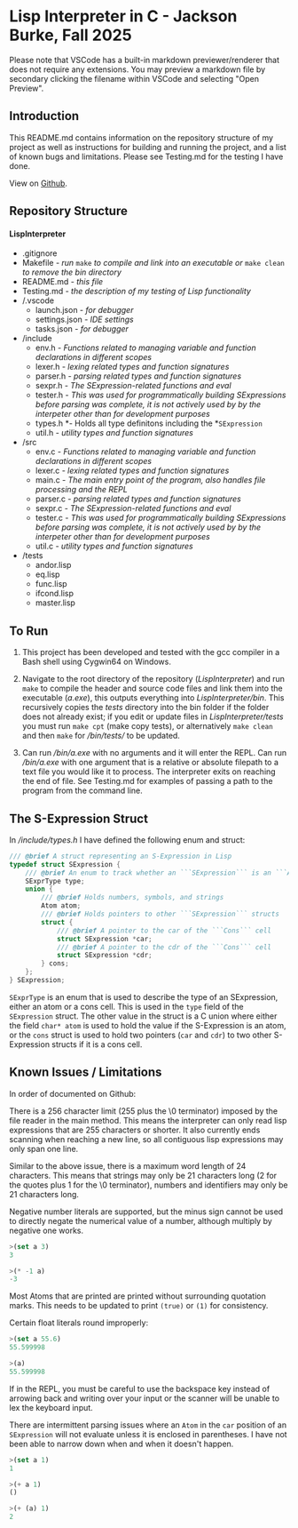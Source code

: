 # Lisp Interpreter in C - Jackson Burke, Fall 2025 #

Please note that VSCode has a built-in markdown previewer/renderer that does not require any extensions. You may preview a markdown file by secondary clicking the filename within VSCode and selecting "Open Preview".

## Introduction ##

This README.md contains information on the repository structure of my project as well as instructions for building and running the project, and a list of known bugs and limitations. Please see Testing.md for the testing I have done. 

View on [Github](https://github.com/jmburke4/LispInterpreter).

## Repository Structure ##

#### LispInterpreter ####
- .gitignore
- Makefile *- run* ```make``` *to compile and link into an executable or* ```make clean``` *to remove the bin directory*
- README.md *- this file*
- Testing.md *- the description of my testing of Lisp functionality*
- /.vscode
    - launch.json *- for debugger*
    - settings.json *- IDE settings*
    - tasks.json *- for debugger*
- /include
    - env.h *- Functions related to managing variable and function declarations in different scopes*
    - lexer.h *- lexing related types and function signatures*
    - parser.h *- parsing related types and function signatures*
    - sexpr.h *- The SExpression-related functions and eval*
    - tester.h *- This was used for programmatically building SExpressions before parsing was complete, it is not actively used by by the interpeter other than for development purposes*
    - types.h *- Holds all type definitons including the *```SExpression```
    - util.h *- utility types and function signatures*
- /src
    - env.c *- Functions related to managing variable and function declarations in different scopes*
    - lexer.c *- lexing related types and function signatures*
    - main.c *- The main entry point of the program, also handles file processing and the REPL*
    - parser.c *- parsing related types and function signatures*
    - sexpr.c *- The SExpression-related functions and eval*
    - tester.c *- This was used for programmatically building SExpressions before parsing was complete, it is not actively used by by the interpeter other than for development purposes*
    - util.c *- utility types and function signatures*
- /tests
    - andor.lisp
    - eq.lisp
    - func.lisp
    - ifcond.lisp
    - master.lisp

## To Run ##

1. This project has been developed and tested with the gcc compiler in a Bash shell using Cygwin64 on Windows.

2. Navigate to the root directory of the repository (*LispInterpreter*) and run ```make``` to compile the header and source code files and link them into the executable (*a.exe*), this outputs everything into *LispInterpreter/bin*. This recursively copies the *tests* directory into the bin folder if the folder does not already exist; if you edit or update files in *LispInterpreter/tests* you must run ```make cpt``` (make copy tests), or alternatively ```make clean``` and then ```make``` for */bin/tests/* to be updated.

3. Can run */bin/a.exe* with no arguments and it will enter the REPL. Can run */bin/a.exe* with one argument that is a relative or absolute filepath to a text file you would like it to process. The interpreter exits on reaching the end of file. See Testing.md for examples of passing a path to the program from the command line.

## The S-Expression Struct ##

In */include/types.h* I have defined the following enum and struct: 

```c
/// @brief A struct representing an S-Expression in Lisp
typedef struct SExpression {
    /// @brief An enum to track whether an ```SExpression``` is an ```Atom``` or ```Cons``` cell
    SExprType type;
    union {
        /// @brief Holds numbers, symbols, and strings
        Atom atom;
        /// @brief Holds pointers to other ```SExpression``` structs
        struct {
            /// @brief A pointer to the car of the ```Cons``` cell
            struct SExpression *car;
            /// @brief A pointer to the cdr of the ```Cons``` cell
            struct SExpression *cdr;
        } cons;
    };
} SExpression;
```

```SExprType``` is an enum that is used to describe the type of an SExpression, either an atom or a cons cell. This is used in the ```type``` field of the ```SExpression``` struct. The other value in the struct is a C union where either the field ```char* atom``` is used to hold the value if the S-Expression is an atom, or the ```cons``` struct is used to hold two pointers (```car``` and ```cdr```) to two other S-Expression structs if it is a cons cell.

## Known Issues / Limitations ##

In order of documented on Github:

There is a 256 character limit (255 plus the \0 terminator) imposed by the file reader in the main method. This means the interpreter can only read lisp expressions that are 255 characters or shorter. It also currently ends scanning when reaching a new line, so all contiguous lisp expressions may only span one line.

Similar to the above issue, there is a maximum word length of 24 characters. This means that strings may only be 21 characters long (2 for the quotes plus 1 for the \0 terminator), numbers and identifiers may only be 21 characters long.

Negative number literals are supported, but the minus sign cannot be used to directly negate the numerical value of a number, although multiply by negative one works.
```lisp
>(set a 3)
3

>(* -1 a)
-3
```

Most Atoms that are printed are printed without surrounding quotation marks. This needs to be updated to print ```(true)``` or ```(1)``` for consistency.

Certain float literals round improperly:
```lisp
>(set a 55.6)
55.599998

>(a)
55.599998
```

If in the REPL, you must be careful to use the backspace key instead of arrowing back and writing over your input or the scanner will be unable to lex the keyboard input.

There are intermittent parsing issues where an ```Atom``` in the ```car``` position of an ```SExpression``` will not evaluate unless it is enclosed in parentheses. I have not been able to narrow down when and when it doesn't happen.
```lisp
>(set a 1)
1

>(+ a 1)
()

>(+ (a) 1)
2
```
